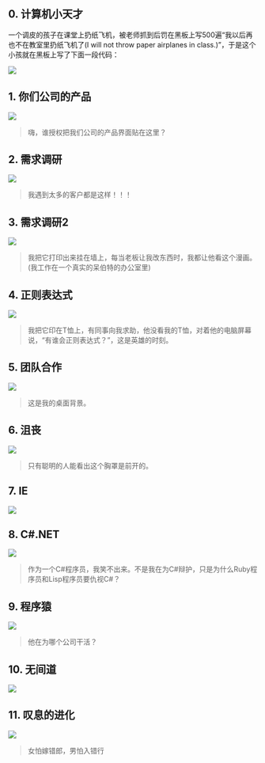 ## 0. 计算机小天才

一个调皮的孩子在课堂上扔纸飞机，被老师抓到后罚在黑板上写500遍“我以后再也不在教室里扔纸飞机了(I will not throw paper airplanes in class.)”，于是这个小孩就在黑板上写了下面一段代码：

![](img/fox.jpg)

## 1. 你们公司的产品

![](img/your_product.png)

> 嗨，谁授权把我们公司的产品界面贴在这里？

## 2. 需求调研

![](img/demand.jpg)

> 我遇到太多的客户都是这样！！！

## 3. 需求调研2

![](img/demand2.jpg)

> 我把它打印出来挂在墙上，每当老板让我改东西时，我都让他看这个漫画。(我工作在一个真实的呆伯特的办公室里)

## 4. 正则表达式

![](img/regular_expressions.jpg)

> 我把它印在T恤上，有同事向我求助，他没看我的T恤，对着他的电脑屏幕说，“有谁会正则表达式？”，这是英雄的时刻。

## 5. 团队合作

![](img/DevelopersAreBornBrave.jpg)

> 这是我的桌面背景。

## 6. 沮丧

![](img/frustration.png)

> 只有聪明的人能看出这个胸罩是前开的。

## 7. IE

![](img/ie.jpg)

## 8. C#.NET

![](img/csharp_dotnet.jpg)

> 作为一个C#程序员，我笑不出来。不是我在为C#辩护，只是为什么Ruby程序员和Lisp程序员要仇视C#？

## 9. 程序猿

![](img/computingstress.jpg)

> 他在为哪个公司干活？

## 10. 无间道

![](img/bug-feature.jpg)

## 11. 叹息的进化

![](img/evolution.jpg)

> 女怕嫁错郎，男怕入错行
